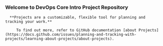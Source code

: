    ### Welcome to DevOps Core Intro Project Repository ###

      **Projects are a customizable, flexible tool for planning and tracking your work.**

         To find out more, refer to GitHub documentation [about Projects](https://docs.github.com/issues/planning-and-tracking-with-projects/learning-about-projects/about-projects).
